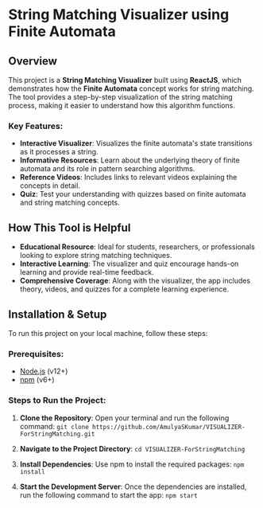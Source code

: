 # String Matching Visualizer using Finite Automata

## Overview

This project is a **String Matching Visualizer** built using **ReactJS**, which demonstrates how the **Finite Automata** concept works for string matching. The tool provides a step-by-step visualization of the string matching process, making it easier to understand how this algorithm functions.

### Key Features:
- **Interactive Visualizer**: Visualizes the finite automata's state transitions as it processes a string.
- **Informative Resources**: Learn about the underlying theory of finite automata and its role in pattern searching algorithms.
- **Reference Videos**: Includes links to relevant videos explaining the concepts in detail.
- **Quiz**: Test your understanding with quizzes based on finite automata and string matching concepts.

## How This Tool is Helpful
- **Educational Resource**: Ideal for students, researchers, or professionals looking to explore string matching techniques.
- **Interactive Learning**: The visualizer and quiz encourage hands-on learning and provide real-time feedback.
- **Comprehensive Coverage**: Along with the visualizer, the app includes theory, videos, and quizzes for a complete learning experience.

## Installation & Setup

To run this project on your local machine, follow these steps:

### Prerequisites:
- [Node.js](https://nodejs.org/) (v12+)
- [npm](https://www.npmjs.com/) (v6+)

### Steps to Run the Project:

1. **Clone the Repository**:
   Open your terminal and run the following command: `git clone https://github.com/AmulyaSKumar/VISUALIZER-ForStringMatching.git`
   
2. **Navigate to the Project Directory**:
   `cd VISUALIZER-ForStringMatching`

3. **Install Dependencies**:
   Use npm to install the required packages: `npm install`

4. **Start the Development Server**:
   Once the dependencies are installed, run the following command to start the app: `npm start`

